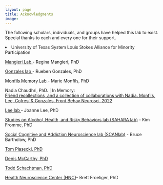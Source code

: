 ```yaml
---
layout: page
title: Acknowledgments
image: 
---
```




<p>The following scholars, individuals, and groups have helped this lab to exist. Special thanks to each and every one for their support.</p>

<li>
<a href="https://www.utep.edu/engineering/lsamp/" target="_blank" rel="noopener noreferrer" > <i class="fa fa-external-link" aria-hidden="true"></i></a>  University of Texas System Louis Stokes Alliance for Minority Participation
</li>



<a href="https://pharmacy.utexas.edu/directory/regina-mangieri" target="_blank" rel="noopener noreferrer"><i class="fa fa-external-link" aria-hidden="true"></i> Mangieri Lab </a>- Regina Mangieri, PhD 



<a href="https://pharmacy.utexas.edu/directory/rueben-gonzales" target="_blank" rel="noopener noreferrer"><i class="fa fa-external-link" aria-hidden="true"></i> Gonzales lab </a>- Rueben Gonzales, PhD 

			
<a href="https://labs.la.utexas.edu/monfils/" target="_blank" rel="noopener noreferrer"><i class="fa fa-external-link" aria-hidden="true"></i> Monfils Memory Lab </a>- Marie Monfils, PhD
			
			

Nadia Chaudhri, PhD. | In Memory:<br> <a href="https://www.ncbi.nlm.nih.gov/pmc/articles/PMC9372569/" target="_blank" rel="noopener noreferrer"><i class="fa fa-external-link" aria-hidden="true"></i> Friend recollections, and a collection of collaborations with Nadia. Monfils, Lee, Cofresí & Gonzales. Front Behav Neurosci. 2022</a>



<a href="https://labs.la.utexas.edu/lee/" target="_blank" rel="noopener noreferrer"><i class="fa fa-external-link" aria-hidden="true"></i> Lee lab </a>- Joanne Lee, PhD


<a href="https://liberalarts.utexas.edu/psychology/faculty/frommek" target="_blank" rel="noopener noreferrer"><i class="fa fa-external-link" aria-hidden="true"></i>  Studies on Alcohol, Health, and Risky Behaviors lab (SAHARA lab)</a> - Kim Fromme, PhD


<a href="https://www.scanlab.page/" target="_blank" rel="noopener noreferrer"><i class="fa fa-external-link" aria-hidden="true"></i>  Social Cognitive and Addiction Neuroscience lab (SCANlab)</a> - Bruce Bartholow, PhD


<a href="https://ctri.wisc.edu/researchers/research-staff/thomas-piasecki-phd/" target="_blank" rel="noopener noreferrer"><i class="fa fa-external-link" aria-hidden="true"></i>  Tom Piasecki, PhD</a>



<a href="https://psychology.missouri.edu/people/mccarthy" target="_blank" rel="noopener noreferrer"><i class="fa fa-external-link" aria-hidden="true"></i> Denis McCarthy, PhD</a>


<a href="https://psychology.missouri.edu/people/schachtman" target="_blank" rel="noopener noreferrer"><i class="fa fa-external-link" aria-hidden="true"></i> Todd Schachtman, PhD</a>

			
<a href="https://www.healthneurosciencecenter.com/" target="_blank" rel="noopener noreferrer"><i class="fa fa-external-link" aria-hidden="true"></i> Health Neuroscience Center (HNC)</a>- Brett Froeliger, PhD


